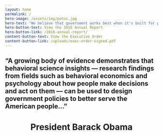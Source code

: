 ```yaml
---
layout: home
permalink: /
hero-image: /assets/img/potus.jpg
hero-text: "We believe that government works best when it's built for people. "
hero-button-text: View the 2016 Annual Report
hero-button-link: /2016-annual-report/
content-button-text: View the Executive Order
content-button-link: /uploads/exec-order-signed.pdf
---
```

## “A growing body of evidence demonstrates that behavioral science insights — research findings from fields such as behavioral economics and psychology about how people make decisions and act on them — can be used to design government policies to better serve the American people...” 

# <center>President Barack Obama</center>



